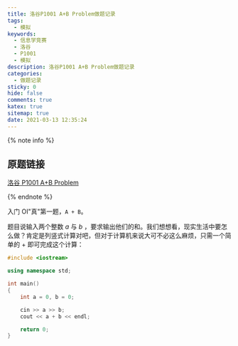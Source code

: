 ```yaml
---
title: 洛谷P1001 A+B Problem做题记录
tags:
  - 模拟
keywords:
  - 信息学竞赛
  - 洛谷
  - P1001
  - 模拟
description: 洛谷P1001 A+B Problem做题记录
categories:
  - 做题记录
sticky: 0
hide: false
comments: true
katex: true
sitemap: true
date: 2021-03-13 12:35:24
---
```


{% note info %}

## 原题链接

[洛谷 P1001 A+B Problem](https://www.luogu.com.cn/problem/P1001)

{% endnote %}

入门 OI"真"第一题，`A + B`。

题目说输入两个整数 $a$ 与 $b$ ，要求输出他们的和。我们想想看，现实生活中要怎么做？肯定是列竖式计算对吧，但对于计算机来说大可不必这么麻烦，只需一个简单的 $+$ 即可完成这个计算：

```cpp
#include <iostream>

using namespace std;

int main()
{
    int a = 0, b = 0;

    cin >> a >> b;
    cout << a + b << endl;

    return 0;
}
```
